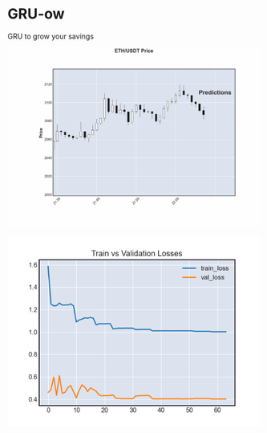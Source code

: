 # GRU-ow
GRU to grow your savings

![predicitons_gif](animated_graph2.gif)

![traing_loss](train_loss.png)
